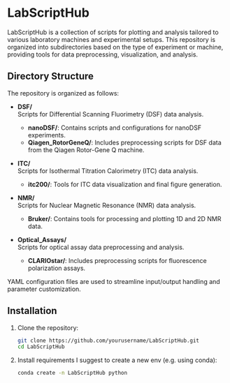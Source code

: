 # LabScriptHub

LabScriptHub is a collection of scripts for plotting and analysis tailored to various laboratory machines and experimental setups. This repository is organized into subdirectories based on the type of experiment or machine, providing tools for data preprocessing, visualization, and analysis.

## Directory Structure

The repository is organized as follows:

- **DSF/**  
  Scripts for Differential Scanning Fluorimetry (DSF) data analysis.  
  - **nanoDSF/**: Contains scripts and configurations for nanoDSF experiments.  
  - **Qiagen_RotorGeneQ/**: Includes preprocessing scripts for DSF data from the Qiagen Rotor-Gene Q machine.  

- **ITC/**  
  Scripts for Isothermal Titration Calorimetry (ITC) data analysis.  
  - **itc200/**: Tools for ITC data visualization and final figure generation.  

- **NMR/**  
  Scripts for Nuclear Magnetic Resonance (NMR) data analysis.  
  - **Bruker/**: Contains tools for processing and plotting 1D and 2D NMR data.  

- **Optical_Assays/**  
  Scripts for optical assay data preprocessing and analysis.  
  - **CLARIOstar/**: Includes preprocessing scripts for fluorescence polarization assays.  

YAML configuration files are used to streamline input/output handling and parameter customization.  

## Installation

1. Clone the repository:
   ```bash
   git clone https://github.com/yourusername/LabScriptHub.git
   cd LabScriptHub

2. Install requirements
   I suggest to create a new env (e.g. using conda):
   ```bash
   conda create -n LabScriptHub python
   